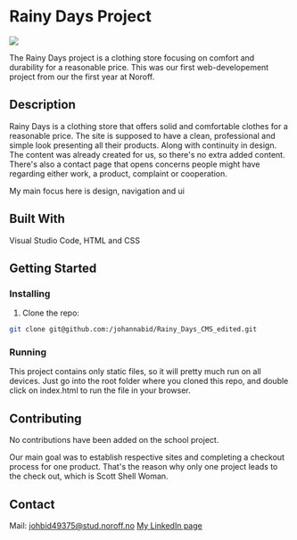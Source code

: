 # Rainy Days Project

<img src="/rainydayspic.png">

The Rainy Days project is a clothing store focusing on comfort and durability for a reasonable price. This was our first web-developement project from our the first year at Noroff.

## Description

Rainy Days is a clothing store that offers solid and comfortable clothes for a reasonable price. The site is supposed to have a clean, professional and simple look presenting all their products. Along with continuity in design. The content was already created for us, so there's no extra added content. There's also a contact page that opens concerns people might have regarding either work, a product, complaint or cooperation.

My main focus here is design, navigation and ui

## Built With

Visual Studio Code, HTML and CSS

## Getting Started

### Installing

1. Clone the repo:

```bash
git clone git@github.com:/johannabid/Rainy_Days_CMS_edited.git
```

### Running

This project contains only static files, so it will pretty much run on all devices. Just go into the root folder where you cloned this repo, and double click on index.html to run the file in your browser.

## Contributing

No contributions have been added on the school project.

Our main goal was to establish respective sites and completing a checkout process for one product. That's the reason why only one project leads to the check out, which is Scott Shell Woman.

## Contact

Mail: johbid49375@stud.noroff.no
[My LinkedIn page](https://www.linkedin.com/in/jobi-063354249/)

